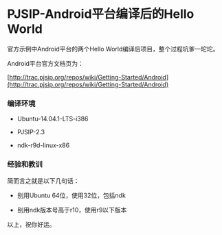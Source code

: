 # PJSIP-Android平台编译后的Hello World #

官方示例中Android平台的两个Hello World编译后项目，整个过程坑爹一坨坨。

Android平台官方文档页为：

[http://trac.pjsip.org/repos/wiki/Getting-Started/Android](http://trac.pjsip.org/repos/wiki/Getting-Started/Android)

### 编译环境 ###

- Ubuntu-14.04.1-LTS-i386

- PJSIP-2.3

- ndk-r9d-linux-x86

### 经验和教训 ###

简而言之就是以下几句话：

- 别用Ubuntu 64位，使用32位，包括ndk

- 别用ndk版本号高于r10，使用r9以下版本

以上，祝你好运。
